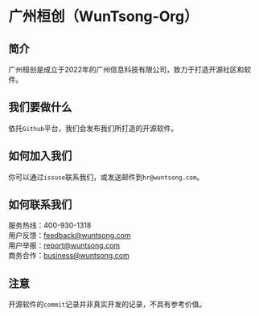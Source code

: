 # 广州桓创（WunTsong-Org）
## 简介
广州桓创是成立于2022年的广州信息科技有限公司，致力于打造开源社区和软件。

## 我们要做什么
依托`Github`平台，我们会发布我们所打造的开源软件。

## 如何加入我们
你可以通过`issuse`联系我们，或发送邮件到`hr@wuntsong.com`。

## 如何联系我们
服务热线：400-930-1318  
用户反馈：feedback@wuntsong.com  
用户举报：report@wuntsong.com  
商务合作：business@wuntsong.com  

## 注意
开源软件的`commit`记录并非真实开发的记录，不具有参考价值。
